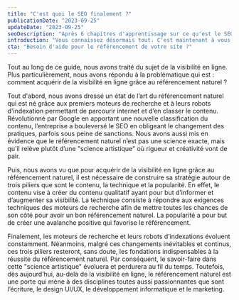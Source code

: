 ```yaml
---
title: "C'est quoi le SEO finalement ?"
publicationDate: "2023-09-25"
updateDate: "2023-09-25"
seoDescription: "Après 6 chapitres d'apprentissage sur ce qu'est le SEO, finalement qu'est-ce qu'on retient ?"
introduction: "Vous connaissez désormais tout. C'est maintenant à vous de jouer pour faire en sorte que votre site soit mieux classé sur les moteurs de recherches. Nous récapitulons votre apprentissage dans ce dernier chapitre."
cta: "Besoin d'aide pour le référencement de votre site ?"
---
```


Tout au long de ce guide, nous avons traité du sujet de la visibilité en ligne. Plus particulièrement, nous avons répondu à la problématique qui
est : comment acquérir de la visibilité en ligne grâce au référencement naturel ?

Tout d'abord, nous avons dressé un état de l’art du référencement naturel qui est né grâce aux premiers moteurs de recherche et à leurs robots
d'indexation
permettant de parcourir internet et d’en classer le contenu. Révolutionné par Google en apportant une nouvelle classification du contenu, l’entreprise
a bouleversé le SEO en obligeant le changement des pratiques, parfois sous peine de sanctions. Nous avons aussi mis en évidence que le référencement
naturel n’est pas une science exacte, mais qu’il relève plutôt d’une "science artistique" où rigueur et créativité vont de pair.

Puis, nous avons vu que pour acquérir de la visibilité en ligne grâce au référencement naturel, il est nécessaire de construire sa stratégie autour de
trois piliers que sont le contenu, la technique et la popularité. En effet, le contenu vise à créer du contenu qualitatif ayant pour but d’informer et
d’augmenter sa visibilité. La technique consiste à répondre aux exigences techniques des moteurs de recherche afin de mettre toutes les chances de son
côté pour avoir un bon référencement naturel. La popularité a pour but de créer une avalanche positive qui favorise le référencement.

Finalement, les moteurs de recherche et leurs robots d’indexations évoluent constamment. Néanmoins, malgré ces changements inévitables et continus,
ces trois piliers resteront, sans doute, les fondations indispensables à la réussite du référencement naturel. Par conséquent, le savoir-faire dans
cette "science artistique" évoluera et perdurera au fil du temps. Toutefois, dès aujourd’hui, au-delà de la visibilité en ligne, le référencement
naturel est une porte qui mène à des disciplines toutes aussi passionnantes que sont l’écriture, le design UI/UX, le développement informatique et le
marketing.

